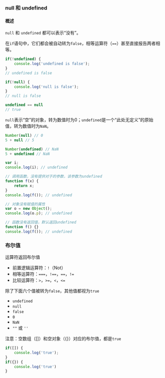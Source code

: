 ### null 和 undefined
#### 概述
`null` 和 `undefined` 都可以表示“没有”。

在`if`语句中，它们都会被自动转为`false`，相等运算符（`==`）甚至直接报告两者相等。

```js
if(!undefined) {
    console.log('undefined is false');
}
// undefined is false

if(!null) {
    console.log('null is false');
}
// null is false

undefined == null
// true
```

`null`表示“空”的对象，转为数值时为0；`undefined`是一个“此处无定义”的原始值，转为数值时为`NaN`。

```js
Number(null) // 0
5 + null // 5

Number(undefined) // NaN
5 + undefined // NaN
```

```js
var i;
console.log(i); // undefined

// 调用函数，没有提供对于的参数，该参数为undefined
function f(x) {
    return x;
}
console.log(f()); // undefined

// 对象没有赋值的属性
var o = new Object();
console.log(o.p); // undefined

// 函数没有返回值，默认返回undefined
function f() {}
console.log(f()); // undefined
```

### 布尔值

运算符返回布尔值
- 前置逻辑运算符：`!`（Not）
- 相等运算符：`===`，`!==`，`==`，`!=`
- 比较运算符：`>`，`>=`，`<`，`<=`

除了下面六个值被转为`false`，其他值都视为`true`
- `undefined`
- `null`
- `false`
- `0`
- `NaN`
- `""` 或 `''`

注意：空数组（[]）和空对象（{}）对应的布尔值，都是`true`
```js
if([]) {
    console.log('true');
}
if({}) {
    console.log('true')
}
```
